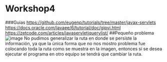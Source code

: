 # Workshop4
###Guias
https://github.com/eugenp/tutorials/tree/master/javax-servlets
https://docs.oracle.com/javaee/6/tutorial/doc/gipvi.html
https://zetcode.com/articles/javaservletjquerylist/ 
##Pequeño problema
![image](https://user-images.githubusercontent.com/73041810/117243635-3c019580-adfd-11eb-9e43-61611e3bc3e6.png)
No pudimos generalizar la ruta en donde se persiste la información, ya que la única forma que no nos mostro problema fue colocando toda la ruta como se muestra en la imagen, entonces si se desea ejecutar el programa en otro equipo se tendrá que cambiar la ruta.
